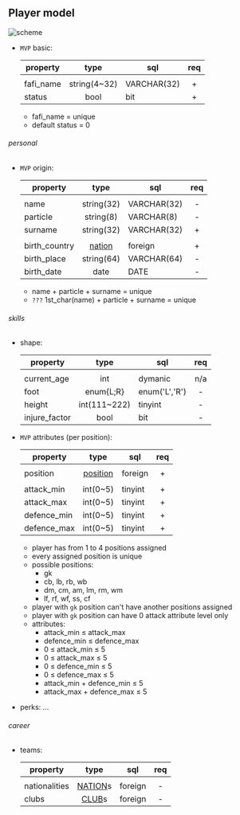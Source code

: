 
## Player model

![scheme](https://github.com/vil11/bhv/blob/master/doc/player_model.jpg)


- `MVP` basic:

  | property      | type                                    | sql           | req |
  |---------------|:---------------------------------------:|---------------|:---:|
  |               |                                         |               |     |
  | fafi_name     | string(4~32)                            | VARCHAR(32)   |  +  |
  | status        | bool                                    | bit           |  +  |

  - fafi_name = unique
  - default status = 0


###### personal

- `MVP` origin:

  | property      | type                                    | sql           | req |
  |---------------|:---------------------------------------:|---------------|:---:|
  |               |                                         |               |     |
  | name          | string(32)                              | VARCHAR(32)   |  -  |
  | particle      | string(8)                               | VARCHAR(8)    |  -  |
  | surname       | string(32)                              | VARCHAR(32)   |  +  |
  |               |                                         |               |     |
  | birth_country | [nation](./models.MD/#nation-model)     | foreign       |  +  |
  | birth_place   | string(64)                              | VARCHAR(64)   |  -  |
  | birth_date    | date                                    | DATE          |  -  |

  - name + particle + surname = unique
  - `???` 1st_char(name) + particle + surname = unique


###### skills

- shape:

  | property      | type                                    | sql           | req |
  |---------------|:---------------------------------------:|---------------|:---:|
  |               |                                         |               |     |
  | current_age   | int                                     | dymanic       | n/a |
  | foot          | enum{L;R}                               | enum('L','R') |  -  |
  | height        | int(111~222)                            | tinyint       |  -  |
  | injure_factor | bool                                    | bit           |  -  |

- `MVP` attributes (per position):

  | property      | type                                    | sql           | req |
  |---------------|:---------------------------------------:|---------------|:---:|
  |               |                                         |               |     |
  | position      | [position](./models.MD/#positions)      | foreign       |  +  |
  |               |                                         |               |     |
  | attack_min    | int(0~5)                                | tinyint       |  +  |
  | attack_max    | int(0~5)                                | tinyint       |  +  |
  | defence_min   | int(0~5)                                | tinyint       |  +  |
  | defence_max   | int(0~5)                                | tinyint       |  +  |

  - player has from 1 to 4 positions assigned
  - every assigned position is unique
  - possible positions:
    - gk
    - cb, lb, rb, wb
    - dm, cm, am, lm, rm, wm
    - lf, rf, wf, ss, cf
  - player with `gk` position can't have another positions assigned
  - player with `gk` position can have 0 attack attribute level only
  - attributes:
    - attack_min ≤ attack_max
    - defence_min ≤ defence_max
    - 0 ≤ attack_min ≤ 5
    - 0 ≤ attack_max ≤ 5
    - 0 ≤ defence_min ≤ 5
    - 0 ≤ defence_max ≤ 5
    - attack_min + defence_min ≤ 5
    - attack_max + defence_max ≤ 5

- perks: ...


###### career

- teams:

  | property      | type                                    | sql           | req |
  |---------------|:---------------------------------------:|---------------|:---:|
  |               |                                         |               |     |
  | nationalities | [NATION](./models.MD/#nation-model)s    | foreign       |  -  |
  | clubs         | [CLUB](./models.MD/#club-model)s        | foreign       |  -  |

